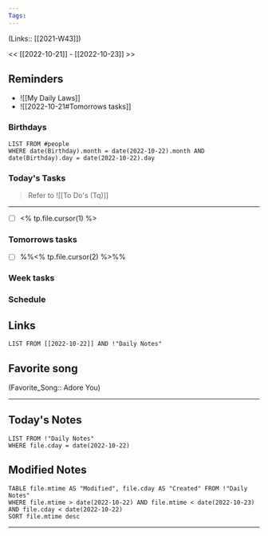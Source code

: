 ```yaml
---
Tags:
---
```

(Links:: [[2021-W43]])

<< [[2022-10-21]] - [[2022-10-23]] >>
## Reminders
- ![[My Daily Laws]]
- ![[2022-10-21#Tomorrows tasks]]
### Birthdays
```dataview
LIST FROM #people 
WHERE date(Birthday).month = date(2022-10-22).month AND date(Birthday).day = date(2022-10-22).day

```
### Today's Tasks
> Refer to ![[To Do's (Tq)]]
---
- [ ] <% tp.file.cursor(1) %>



### Tomorrows tasks
- [ ] %%<% tp.file.cursor(2) %>%%
### Week tasks
### Schedule

## Links
```dataview
LIST FROM [[2022-10-22]] AND !"Daily Notes"
```
## Favorite song
(Favorite_Song:: Adore You)
___
## Today's Notes
```dataview
LIST FROM !"Daily Notes"
WHERE file.cday = date(2022-10-22)
```
## Modified Notes
```dataview
TABLE file.mtime AS "Modified", file.cday AS "Created" FROM !"Daily Notes" 
WHERE file.mtime > date(2022-10-22) AND file.mtime < date(2022-10-23) AND file.cday < date(2022-10-22)
SORT file.mtime desc
```
___
